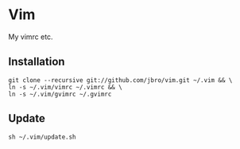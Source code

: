 Vim
===
My vimrc etc.

Installation
------------
    git clone --recursive git://github.com/jbro/vim.git ~/.vim && \
    ln -s ~/.vim/vimrc ~/.vimrc && \
    ln -s ~/.vim/gvimrc ~/.gvimrc

Update
------
    sh ~/.vim/update.sh

